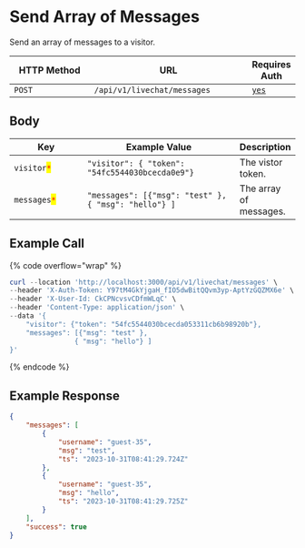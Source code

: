 # Send Array of Messages

Send an array of messages to a visitor.

<table><thead><tr><th width="163">HTTP Method</th><th width="295">URL</th><th>Requires Auth</th></tr></thead><tbody><tr><td><code>POST</code></td><td><code>/api/v1/livechat/messages</code></td><td><a href="../../../authentication-endpoints/"><code>yes</code></a></td></tr></tbody></table>

## Body

<table><thead><tr><th width="163">Key</th><th width="335">Example Value</th><th>Description</th></tr></thead><tbody><tr><td><code>visitor</code><mark style="color:red;"><code>*</code></mark></td><td><code>"visitor": { "token": "54fc5544030bcecda0e9"}</code></td><td>The vistor token.</td></tr><tr><td><code>messages</code><mark style="color:red;"><code>*</code></mark></td><td><code>"messages": [{"msg": "test" }, { "msg": "hello"} ]</code></td><td>The array of messages.</td></tr></tbody></table>

## Example Call

{% code overflow="wrap" %}
```powershell
curl --location 'http://localhost:3000/api/v1/livechat/messages' \
--header 'X-Auth-Token: Y97tM4GkYjgaH_fIO5dwBitQQvm3yp-AptYzGQZMX6e' \
--header 'X-User-Id: CkCPNcvsvCDfmWLqC' \
--header 'Content-Type: application/json' \
--data '{
    "visitor": {"token": "54fc5544030bcecda053311cb6b98920b"},
    "messages": [{"msg": "test" },
                { "msg": "hello"} ]
}'
```
{% endcode %}

## Example Response

```json
{
    "messages": [
        {
            "username": "guest-35",
            "msg": "test",
            "ts": "2023-10-31T08:41:29.724Z"
        },
        {
            "username": "guest-35",
            "msg": "hello",
            "ts": "2023-10-31T08:41:29.725Z"
        }
    ],
    "success": true
}
```
